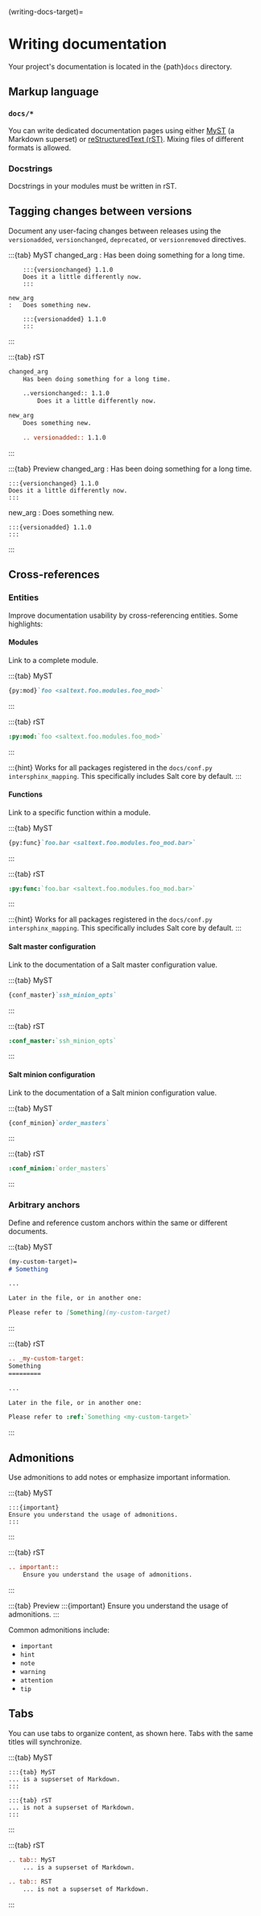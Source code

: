 (writing-docs-target)=
# Writing documentation

Your project's documentation is located in the {path}`docs` directory.

## Markup language

### `docs/*`
You can write dedicated documentation pages using either [MyST](https://myst-parser.readthedocs.io/en/stable/syntax/typography.html) (a Markdown superset) or [reStructuredText (rST)](https://www.sphinx-doc.org/en/master/usage/restructuredtext/basics.html). Mixing files of different formats is allowed.

### Docstrings
Docstrings in your modules must be written in rST.

## Tagging changes between versions

Document any user-facing changes between releases using the `versionadded`, `versionchanged`, `deprecated`, or `versionremoved` directives.

:::{tab} MyST
    changed_arg
    :   Has been doing something for a long time.

        :::{versionchanged} 1.1.0
        Does it a little differently now.
        :::

    new_arg
    :   Does something new.

        :::{versionadded} 1.1.0
        :::
:::

:::{tab} rST
```rst
changed_arg
    Has been doing something for a long time.

    ..versionchanged:: 1.1.0
        Does it a little differently now.

new_arg
    Does something new.

    .. versionadded:: 1.1.0
```
:::

:::{tab} Preview
changed_arg
:   Has been doing something for a long time.

    :::{versionchanged} 1.1.0
    Does it a little differently now.
    :::

new_arg
:   Does something new.

    :::{versionadded} 1.1.0
    :::
:::

## Cross-references

### Entities
Improve documentation usability by cross-referencing entities. Some highlights:

#### Modules
Link to a complete module.

:::{tab} MyST
```md
{py:mod}`foo <saltext.foo.modules.foo_mod>`
```
:::

:::{tab} rST
```rst
:py:mod:`foo <saltext.foo.modules.foo_mod>`
```
:::

:::{hint}
Works for all packages registered in the `docs/conf.py`
`intersphinx_mapping`. This specifically includes Salt core by default.
:::

#### Functions
Link to a specific function within a module.

:::{tab} MyST
```md
{py:func}`foo.bar <saltext.foo.modules.foo_mod.bar>`
```
:::

:::{tab} rST
```rst
:py:func:`foo.bar <saltext.foo.modules.foo_mod.bar>`
```
:::

:::{hint}
Works for all packages registered in the `docs/conf.py`
`intersphinx_mapping`. This specifically includes Salt core by default.
:::

#### Salt master configuration
Link to the documentation of a Salt master configuration value.

:::{tab} MyST
```md
{conf_master}`ssh_minion_opts`
```
:::

:::{tab} rST
```rst
:conf_master:`ssh_minion_opts`
```
:::

#### Salt minion configuration
Link to the documentation of a Salt minion configuration value.

:::{tab} MyST
```md
{conf_minion}`order_masters`
```
:::

:::{tab} rST
```rst
:conf_minion:`order_masters`
```
:::

### Arbitrary anchors
Define and reference custom anchors within the same or different documents.

:::{tab} MyST
```md
(my-custom-target)=
# Something

...

Later in the file, or in another one:

Please refer to [Something](my-custom-target)
```
:::

:::{tab} rST
```rst
.. _my-custom-target:
Something
=========

...

Later in the file, or in another one:

Please refer to :ref:`Something <my-custom-target>`
```
:::

## Admonitions

Use admonitions to add notes or emphasize important information.

:::{tab} MyST

    :::{important}
    Ensure you understand the usage of admonitions.
    :::
:::

:::{tab} rST
```rst
.. important::
    Ensure you understand the usage of admonitions.
```
:::

:::{tab} Preview
:::{important}
Ensure you understand the usage of admonitions.
:::

Common admonitions include:

* `important`
* `hint`
* `note`
* `warning`
* `attention`
* `tip`

## Tabs

You can use tabs to organize content, as shown here. Tabs with the same titles will synchronize.

:::{tab} MyST

    :::{tab} MyST
    ... is a supserset of Markdown.
    :::

    :::{tab} rST
    ... is not a supserset of Markdown.
    :::
:::

:::{tab} rST
```rst
.. tab:: MyST
    ... is a supserset of Markdown.

.. tab:: RST
    ... is not a supserset of Markdown.
```
:::

